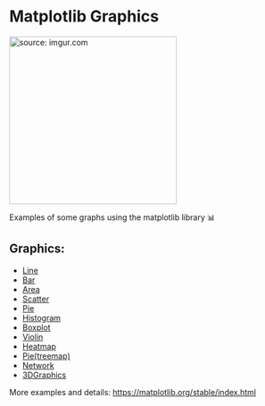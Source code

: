 # Matplotlib Graphics


<img src="https://matplotlib.org/_static/images/logo_dark.svg" title="source: imgur.com" width="300" align="center"/></a> 


Examples of some graphs using the matplotlib library 📊

## Graphics:

- [Line](content/line.ipynb)
- [Bar](content/bar.ipynb)
- [Area](content/area.ipynb)
- [Scatter](content/scatter.ipynb)
- [Pie](content/pie.ipynb)
- [Histogram](content/histogram.ipynb)
- [Boxplot](content/boxplot.ipynb)
- [Violin](content/violin.ipynb)
- [Heatmap](content/heatmap.ipynb)
- [Pie(treemap)](content/pie_treemap.ipynb)
- [Network](content/network.ipynb)
- [3DGraphics](content/3d.ipynb)


More examples and details: https://matplotlib.org/stable/index.html
